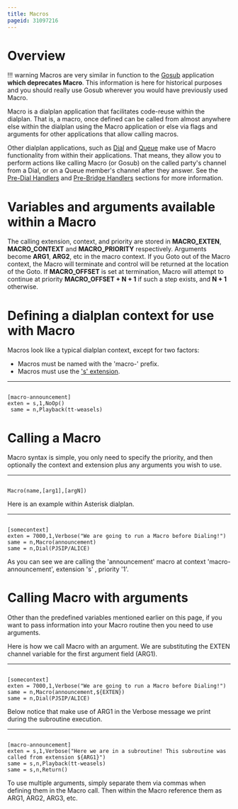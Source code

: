 ```yaml
---
title: Macros
pageid: 31097216
---
```


Overview
========




!!! warning 
    Macros are very similar in function to the [Gosub](/Configuration/Dialplan/Subroutines/Gosub) application **which deprecates Macro**. This information is here for historical purposes and you should really use Gosub wherever you would have previously used Macro.

      
[//]: # (end-warning)



Macro is a dialplan application that facilitates code-reuse within the dialplan. That is, a macro, once defined can be called from almost anywhere else within the dialplan using the Macro application or else via flags and arguments for other applications that allow calling macros. 

Other dialplan applications, such as [Dial](/Asterisk-13-Application_Dial) and [Queue](/Asterisk-13-Application_Dial) make use of Macro functionality from within their applications. That means, they allow you to perform actions like calling Macro (or Gosub) on the called party's channel from a Dial, or on a Queue member's channel after they answer. See the [Pre-Dial Handlers](/Configuration/Dialplan/Subroutines/Pre-Dial-Handlers) and [Pre-Bridge Handlers](/Configuration/Dialplan/Subroutines/Pre-Bridge-Handlers) sections for more information.

Variables and arguments available within a Macro
================================================

The calling extension, context, and priority are stored in **MACRO_EXTEN**, **MACRO_CONTEXT** and **MACRO_PRIORITY** respectively. Arguments become **ARG1**, **ARG2**, etc in the macro context. If you Goto out of the Macro context, the Macro will terminate and control will be returned at the location of the Goto. If **MACRO_OFFSET** is set at termination, Macro will attempt to continue at priority **MACRO_OFFSET + N + 1** if such a step exists, and **N + 1** otherwise.

Defining a dialplan context for use with Macro
==============================================

Macros look like a typical dialplan context, except for two factors:

* Macros must be named with the 'macro-' prefix.
* Macros must use the ['s' extension](/Configuration/Dialplan/Special-Dialplan-Extensions).




---

  
  


```

[macro-announcement]
exten = s,1,NoOp()
 same = n,Playback(tt-weasels)

```


Calling a Macro
===============

Macro syntax is simple, you only need to specify the priority, and then optionally the context and extension plus any arguments you wish to use.




---

  
  


```

Macro(name,[arg1],[argN])

```


Here is an example within Asterisk dialplan.




---

  
  


```

[somecontext]
exten = 7000,1,Verbose("We are going to run a Macro before Dialing!")
same = n,Macro(announcement)
same = n,Dial(PJSIP/ALICE)

```


As you can see we are calling the 'announcement' macro at context 'macro-announcement', extension 's' , priority '1'.

Calling Macro with arguments
============================

Other than the predefined variables mentioned earlier on this page, if you want to pass information into your Macro routine then you need to use arguments.

Here is how we call Macro with an argument. We are substituting the EXTEN channel variable for the first argument field (ARG1).




---

  
  


```

[somecontext]
exten = 7000,1,Verbose("We are going to run a Macro before Dialing!")
same = n,Macro(announcement,${EXTEN})
same = n,Dial(PJSIP/ALICE)

```


Below notice that make use of ARG1 in the Verbose message we print during the subroutine execution.




---

  
  


```

[macro-announcement]
exten = s,1,Verbose("Here we are in a subroutine! This subroutine was called from extension ${ARG1}")
same = s,n,Playback(tt-weasels)
same = s,n,Return()

```


To use multiple arguments, simply separate them via commas when defining them in the Macro call. Then within the Macro reference them as ARG1, ARG2, ARG3, etc.

